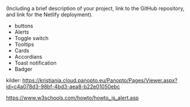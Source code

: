 (Including a brief description of your project, link to
the GitHub repository, and link for the Netlify deployment).

- buttons
- Alerts
- Toggle switch
- Tooltips
- Cards
- Accordians
- Toast notification
- Badger

kilder:
https://kristiania.cloud.panopto.eu/Panopto/Pages/Viewer.aspx?id=c4a078d3-98bf-4bd3-aea8-b22e01050ebc

https://www.w3schools.com/howto/howto_js_alert.asp
